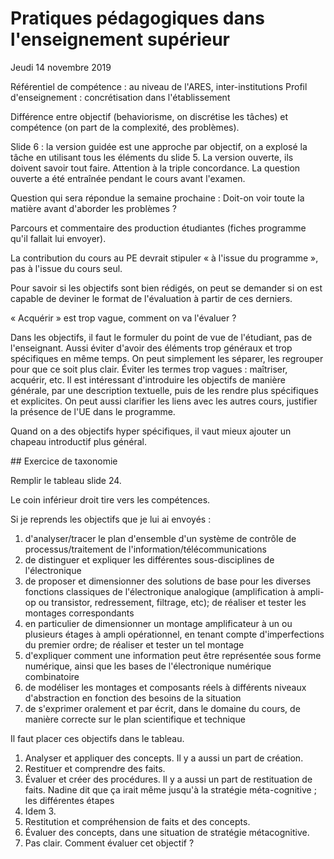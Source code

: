 # Pratiques pédagogiques dans l'enseignement supérieur

Jeudi 14 novembre 2019

Référentiel de compétence : au niveau de l'ARES, inter-institutions
Profil d'enseignement : concrétisation dans l'établissement

Différence entre objectif (behaviorisme, on discrétise les tâches) et compétence (on part de la complexité, des problèmes).

Slide 6 : la version guidée est une approche par objectif, on a explosé la tâche en utilisant tous les éléments du slide 5.
La version ouverte, ils doivent savoir tout faire. Attention à la triple concordance. La question ouverte a été entraînée pendant le cours avant l'examen.

Question qui sera répondue la semaine prochaine : Doit-on voir toute la matière avant d'aborder les problèmes ?

Parcours et commentaire des production étudiantes (fiches programme qu'il fallait lui envoyer).

La contribution du cours au PE devrait stipuler « à l'issue du programme », pas à l'issue du cours seul.

Pour savoir si les objectifs sont bien rédigés, on peut se demander si on est capable de deviner le format de l'évaluation à partir de ces derniers.

« Acquérir » est trop vague, comment on va l'évaluer ?

Dans les objectifs, il faut le formuler du point de vue de l'étudiant, pas de l'enseignant.
Aussi éviter d'avoir des éléments trop généraux et trop spécifiques en même temps. On peut simplement les séparer, les regrouper pour que ce soit plus clair.
Éviter les termes trop vagues : maîtriser, acquérir, etc.
Il est intéressant d'introduire les objectifs de manière générale, par une description textuelle, puis de les rendre plus spécifiques et explicites.
On peut aussi clarifier les liens avec les autres cours, justifier la présence de l'UE dans le programme.

Quand on a des objectifs hyper spécifiques, il vaut mieux ajouter un chapeau introductif plus général.

## Exercice de taxonomie

Remplir le tableau slide 24.

Le coin inférieur droit tire vers les compétences.

Si je reprends les objectifs que je lui ai envoyés :


1. d'analyser/tracer le plan d'ensemble d'un système de contrôle de processus/traitement de l'information/télécommunications
2. de distinguer et expliquer les différentes sous-disciplines de l'électronique
3. de proposer et dimensionner des solutions de base pour les diverses fonctions classiques de l'électronique analogique (amplification à ampli-op ou transistor, redressement, filtrage, etc); de réaliser et tester les montages correspondants
4. en particulier de dimensionner un montage amplificateur à un ou plusieurs étages à ampli opérationnel, en tenant compte d'imperfections du premier ordre; de réaliser et tester un tel montage
5. d'expliquer comment une information peut être représentée sous forme numérique, ainsi que les bases de l'électronique numérique combinatoire
6. de modéliser les montages et composants réels à différents niveaux d'abstraction en fonction des besoins de la situation
7. de s'exprimer oralement et par écrit, dans le domaine du cours, de manière correcte sur le plan scientifique et technique

Il faut placer ces objectifs dans le tableau.

1. Analyser et appliquer des concepts. Il y a aussi un part de création.
2. Restituer et comprendre des faits.
3. Évaluer et créer des procédures. Il y a aussi un part de restituation de faits. Nadine dit que ça irait même jusqu'à la stratégie méta-cognitive ; les différentes étapes
4. Idem 3.
5. Restitution et compréhension de faits et des concepts.
6. Évaluer des concepts, dans une situation de stratégie métacognitive.
7. Pas clair. Comment évaluer cet objectif ?
